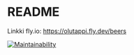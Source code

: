 # README

Linkki fly.io: https://olutappi.fly.dev/beers

[![Maintainability](https://api.codeclimate.com/v1/badges/c43ebe0b05a420dfd39e/maintainability)](https://codeclimate.com/github/muukkto/Ratebeer-sovellus/maintainability)
